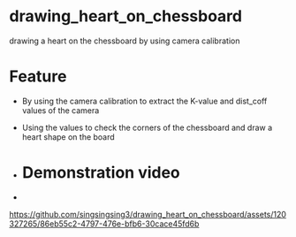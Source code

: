 # drawing_heart_on_chessboard
drawing a heart on the chessboard by using camera calibration

# Feature

- By using the camera calibration to extract the K-value and dist_coff values of the camera

- Using the values to check the corners of the chessboard and draw a heart shape on the board

- # Demonstration video
- 

https://github.com/singsingsing3/drawing_heart_on_chessboard/assets/120327265/86eb55c2-4797-476e-bfb6-30cace45fd6b


